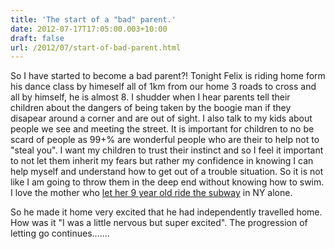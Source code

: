 ```yaml
---
title: 'The start of a "bad" parent.'
date: 2012-07-17T17:05:00.003+10:00
draft: false
url: /2012/07/start-of-bad-parent.html
---
```


So I have started to become a bad parent?! Tonight Felix is riding home form his dance class by himeself all of 1km from our home 3 roads to cross and all by himself, he is almost 8. I shudder when I hear parents tell their children about the dangers of being taken by the boogie man if they disapear around a corner and are out of sight. I also talk to my kids about people we see and meeting the street. It is important for children to no be scard of people as 99+% are wonderful people who are their to help not to "steal you". I want my children to trust their instinct and so I feel it important to not let them inherit my fears but rather my confidence in knowing I can help myself and understand how to get out of a trouble situation. So it is not like I am going to throw them in the deep end without knowing how to swim. I love the mother who [let her 9 year old ride the subway](http://freerangekids.wordpress.com/2008/04/06/why-i-let-my-9-year-old-ride-the-subway-alone/) in NY alone.  
  
  
  
So he made it home very excited that he had independently travelled home. How was it "I was a little nervous but super excited". The progression of letting go continues.......